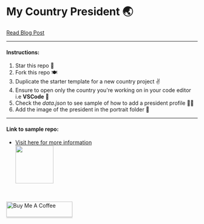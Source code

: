 # My Country President 🌏

[Read Blog Post](https://unclebigbay.com/open-source-project-for-everyone)

<hr />

#### Instructions:

1. Star this repo 🌟
2. Fork this repo 🍽
3. Duplicate the starter template for a new country project ✌
4. Ensure to open only the country you're working on in your code editor i.e **VSCode** 🙏
5. Check the _data.json_ to see sample of how to add a president profile 👨‍🏫
6. Add the image of the president in the portrait folder 👤

<hr />

#### Link to sample repo:
- <a href="https://github.com/unclebay143/nigeria-presidents">Visit here for more information <br> <img src="https://user-images.githubusercontent.com/58919619/135591298-34af9d47-95a4-49c3-83db-d159a7be12cf.png" width="100" ></a>

<br>

<a href="https://www.buymeacoffee.com/unclebigbay" target="_blank"><img src="https://www.buymeacoffee.com/assets/img/custom_images/orange_img.png" alt="Buy Me A Coffee" style="height: 41px !important;width: 174px !important;box-shadow: 0px 3px 2px 0px rgba(190, 190, 190, 0.5) !important;-webkit-box-shadow: 0px 3px 2px 0px rgba(190, 190, 190, 0.5) !important;" ></a>

